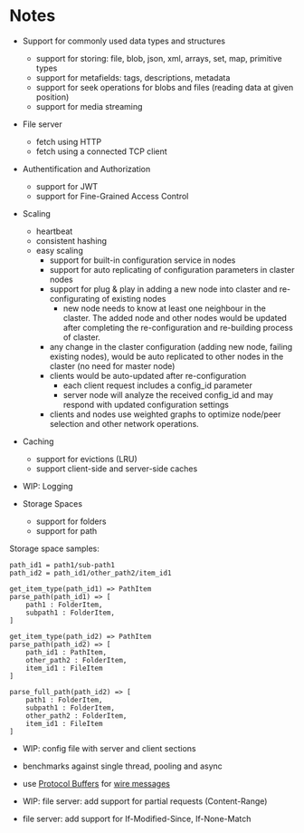 # Notes

* Support for commonly used data types and structures
  * support for storing: file, blob, json, xml, arrays, set, map, primitive types
  * support for metafields: tags, descriptions, metadata
  * support for seek operations for blobs and files (reading data at given position)
  * support for media streaming

* File server
  * fetch using HTTP
  * fetch using a connected TCP client

* Authentification and Authorization
  * support for JWT
  * support for Fine-Grained Access Control

* Scaling
  * heartbeat
  * consistent hashing
  * easy scaling
    * support for built-in configuration service in nodes
    * support for auto replicating of configuration parameters in claster nodes
    * support for plug & play in adding a new node into claster and re-configurating of existing nodes
      * new node needs to know at least one neighbour in the claster. The added node and other nodes would be updated after completing the re-configuration and re-building process of claster.
    * any change in the claster configuration (adding new node, failing existing nodes), would be auto replicated to other nodes in the claster (no need for master node)
    * clients would be auto-updated after re-configuration
      * each client request includes a config_id parameter
      * server node will analyze the received config_id and may respond with updated configuration settings
    * clients and nodes use weighted graphs to optimize node/peer selection and other network operations.

* Caching
  * support for evictions (LRU)
  * support client-side and server-side caches

* WIP: Logging

* Storage Spaces
  * support for folders
  * support for path

Storage space samples:

    path_id1 = path1/sub-path1
    path_id2 = path_id1/other_path2/item_id1

    get_item_type(path_id1) => PathItem
    parse_path(path_id1) => [
        path1 : FolderItem,
        subpath1 : FolderItem,
    ]

    get_item_type(path_id2) => PathItem
    parse_path(path_id2) => [
        path_id1 : PathItem,
        other_path2 : FolderItem,
        item_id1 : FileItem
    ]

    parse_full_path(path_id2) => [
        path1 : FolderItem,
        subpath1 : FolderItem,
        other_path2 : FolderItem,
        item_id1 : FileItem
    ]

* WIP: config file with server and client sections
* benchmarks against single thread, pooling and async
* use [Protocol Buffers](https://protobuf.dev/) for [wire messages](https://github.com/tokio-rs/prost)

* WIP: file server: add support for partial requests (Content-Range)
* file server: add support for If-Modified-Since, If-None-Match
